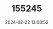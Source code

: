 ---
title: "155245"
category: "Mulloidichthys dentatus"
draft: false
date: 2024-02-22 13:03:52
languages:
  English: ["Goatfish", "Mexican Goatfish"]
  Spanish; Castilian: ["Chivo Amarillo", "Chivo Barbon", "San Pedro Rojo"]
---